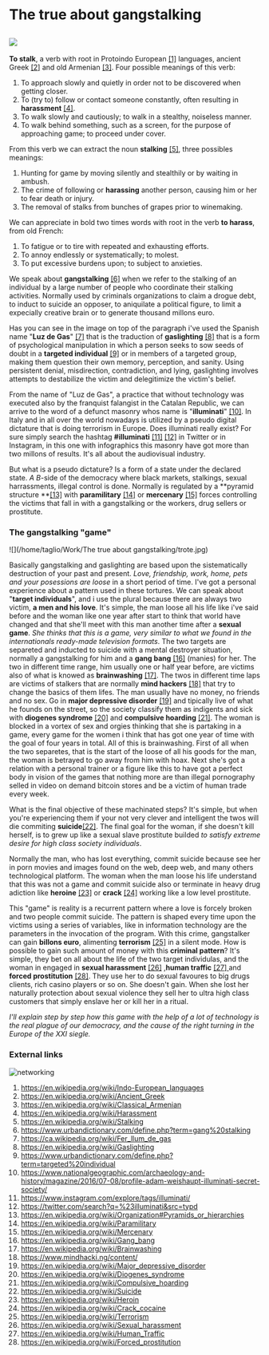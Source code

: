 # The true about gangstalking

## ![](/home/taglio/Pictures/luzdegas.jpg)

**To stalk**, a verb with root in Protoindo European [[1]](https://en.wikipedia.org/wiki/Indo-European_languages ) languages, ancient Greek [[2]](https://en.wikipedia.org/wiki/Ancient_Greek>) and old Armenian [[3]](https://en.wikipedia.org/wiki/Classical_Armenian). Four  possible meanings of this verb:

1. To approach slowly and quietly in order not to be discovered when getting closer.
2. To (try to) follow or contact someone constantly, often resulting in **harassment** [[4]](https://en.wikipedia.org/wiki/Harassment). 
3. To walk slowly and cautiously; to walk in a stealthy, noiseless manner. 
4. To walk behind something, such as a screen, for the purpose of approaching game; to proceed under cover.

From this verb we can extract the noun **stalking** [[5]](https://en.wikipedia.org/wiki/Stalking), three possibles meanings:

1. Hunting for game by moving silently and stealthily or by waiting in ambush.
2. The crime of following or **harassing** another person, causing him or her to fear death or injury.	
3. The removal of stalks from bunches of grapes prior to winemaking.

We can appreciate in bold two times words with root in the verb **to harass**, from old French:

1. To fatigue or to tire with repeated and exhausting efforts. 
2. To annoy endlessly or systematically; to molest. 
3. To put excessive burdens upon; to subject to anxieties. 

We speak about **gangstalking** [[6]](https://www.urbandictionary.com/define.php?term=gang%20stalking) when we refer to the stalking of an individual by a large number of people who coordinate their stalking activities. Normally used by criminals organizations to claim a drogue debt, to induct to suicide an opposer, to aniquilate a political figure, to limit a expecially creative brain or to generate thousand millons euro. 

Has you can see in the image on top of the paragraph i've used the Spanish name "**Luz de Gas**" [[7]](https://ca.wikipedia.org/wiki/Fer_llum_de_gas) that is the traduction of **gaslighting** [[8]](https://en.wikipedia.org/wiki/Gaslighting) that is a form of psychological manipulation in which a person seeks to sow seeds of doubt in a **targeted individual** [[9]](https://www.urbandictionary.com/define.php?term=targeted%20individual) or in members of a targeted group, making them question their own memory, perception, and sanity. Using persistent denial, misdirection, contradiction, and lying, gaslighting involves attempts to destabilize the victim and delegitimize the victim's belief. 

From the name of "Luz de Gas", a practice that without technology was executed also by the franquist falangist in the Catalan Republic, we can arrive to the word of a defunct masonry whos name is "**illuminati**" [[10]](https://www.nationalgeographic.com/archaeology-and-history/magazine/2016/07-08/profile-adam-weishaupt-illuminati-secret-society/). In Italy and in all over the world nowadays is utilized by a pseudo digital dictature that is doing terrorism in Europe. Does illuminati really exist? For sure simply search the hashtag **#illuminati** [[11]](https://www.instagram.com/explore/tags/illuminati/) [[12]](https://twitter.com/search?q=%23illuminati&src=typd) in Twitter or in Instagram, in this one with infographics this masonry have got more than two millons of results. It's all about the audiovisual industry.

But what is a pseudo dictature? Is a form of a state under the declared state. *A B*-side of the democracy where black markets, stalkings, sexual harrassments, illegal control is done. Normally is regulated by a **pyramid structure **[[13]](https://en.wikipedia.org/wiki/Organization#Pyramids_or_hierarchies) with **paramilitary** [[14]](https://en.wikipedia.org/wiki/Paramilitary) or **mercenary** [[15]](https://en.wikipedia.org/wiki/Mercenary) forces controlling the victims that fall in with a gangstalking or the workers, drug sellers or prostitute. 



### The gangstalking "game"



![](/home/taglio/Work/The true about gangstalking/trote.jpg)

Basically gangstalking and gaslighting are based upon the sistematically destruction of your past and present. *Love, friendship, work, home, pets and your posessions are loose* in a short period of time. I've got a personal experience about a pattern used in these tortures. We can speak about "**target individuals**", and i use the plural because there are always two victim, **a men and his love**. It's simple, the man loose all his life like i've said before and the woman like one year after start to think that world have changed and that she'll meet with this man another time after a **sexual game**. *She thinks that this is a game, very similar to what we found in the internationals ready-made television formats*. The two targets are separeted and inducted to suicide with a mental destroyer situation, normally a gangstalking for him and a **gang bang** [[16]](https://en.wikipedia.org/wiki/Gang_bang) (manies) for her. The two in different time range, him usually one or half year before, are victims also of what is knowed as **brainwashing** [[17]](https://en.wikipedia.org/wiki/Brainwashing). The twos in different time laps are victims of stalkers that are normally **mind hackers** [[18]](https://www.gitbook.com/) that try to change the basics of them lifes. The man usually have no money, no friends and no sex. Go in **major depressive disorder** [[19]](https://en.wikipedia.org/wiki/Major_depressive_disorder) and tipically live of what he founds on the street, so the society classify them as indigents and sick with **diogenes syndrome** [[20]](https://en.wikipedia.org/wiki/Diogenes_syndrome) and **compulsive hoarding** [[21]](https://en.wikipedia.org/wiki/Compulsive_hoarding). The woman is blocked in a vortex of sex and orgies thinking that she is partaking in a game, every game for the women i think that has got one year of time with the goal of four years in total. All of this is brainwashing. First of all when the two separetes, that is the start of the loose of all his goods for the man, the woman is betrayed to go away from him with hoax. Next she's got a relation with a personal trainer or a figure like this to have got a perfect body in vision of the games that nothing more are than illegal pornography selled in video on demand bitcoin stores and be a victim of human trade every week. 

What is the final objective of these machinated steps? It's simple, but when you're experiencing them if your not very clever and intelligent the twos will die commiting **suicide**[[22]](https://en.wikipedia.org/wiki/Suicide). The final goal for the woman, if she doesn't kill herself, is to grew up like a sexual slave prostitute builded *to satisfy extreme desire for high class society individuals*. 

Normally the man, who has lost everything, commit suicide because  see her in porn movies and images found on the web, deep web, and many others technological platform. The woman when the man loose his life understand that this was not a game and commit suicide also or terminate in heavy drug adiction like **heroine** [[23]](https://en.wikipedia.org/wiki/Heroin) or **crack** [[24]](https://en.wikipedia.org/wiki/Crack_cocaine) working like a low level prostitute. 

This "game" is reality is a recurrent pattern where a love is forcely broken and two people commit suicide. The pattern is shaped every time upon the victims using a series of variables, like in information technology are the parameters in the invocation of the program. With this crime, gangstalker can gain **billons euro**, alimenting **terrorism** [[25]](https://en.wikipedia.org/wiki/Terrorism) in a silent mode. How is possible to gain such amount of money with this **criminal pattern**? It's simple, they bet on all about the life of the two target individulas, and the woman in engaged in  **sexual harassment** [[26]](https://en.wikipedia.org/wiki/Sexual_harassment) ,**human traffic** [[27] ](https://en.wikipedia.org/wiki/Human_Traffic)and **forced prostitution** [[28]](https://en.wikipedia.org/wiki/Forced_prostitution). They use her to do sexual favoures to big drugs clients, rich casino players or so on. She doesn't gain. When she lost her naturally protection about sexual violence they sell her to ultra high class customers that simply enslave her or kill her in a ritual.

*I'll explain step by step how this game with the help of a lot of technology is the real plague of our democracy, and the cause of the right turning in the Europe of the XXI siegle.*



### External links

![networking](/home/taglio/Pictures/1-intro_113_0.jpg)



1. https://en.wikipedia.org/wiki/Indo-European_languages 
2. https://en.wikipedia.org/wiki/Ancient_Greek
3. https://en.wikipedia.org/wiki/Classical_Armenian
4. <https://en.wikipedia.org/wiki/Harassment>
5. <https://en.wikipedia.org/wiki/Stalking>
6. https://www.urbandictionary.com/define.php?term=gang%20stalking
7. <https://ca.wikipedia.org/wiki/Fer_llum_de_gas>
8. <https://en.wikipedia.org/wiki/Gaslighting>
9. <https://www.urbandictionary.com/define.php?term=targeted%20individual>
10. <https://www.nationalgeographic.com/archaeology-and-history/magazine/2016/07-08/profile-adam-weishaupt-illuminati-secret-society/>
11. https://www.instagram.com/explore/tags/illuminati/
12. <https://twitter.com/search?q=%23illuminati&src=typd>
13. <https://en.wikipedia.org/wiki/Organization#Pyramids_or_hierarchies>
14. <https://en.wikipedia.org/wiki/Paramilitary>
15. <https://en.wikipedia.org/wiki/Mercenary>
16. <https://en.wikipedia.org/wiki/Gang_bang>
17. https://en.wikipedia.org/wiki/Brainwashing
18. <https://www.mindhacki.ng/content/>
19. <https://en.wikipedia.org/wiki/Major_depressive_disorder>
20. https://en.wikipedia.org/wiki/Diogenes_syndrome
21. https://en.wikipedia.org/wiki/Compulsive_hoarding
22. https://en.wikipedia.org/wiki/Suicide
23. https://en.wikipedia.org/wiki/Heroin
24. https://en.wikipedia.org/wiki/Crack_cocaine
25. https://en.wikipedia.org/wiki/Terrorism
26. <https://en.wikipedia.org/wiki/Sexual_harassment>
27. <https://en.wikipedia.org/wiki/Human_Traffic>
28. https://en.wikipedia.org/wiki/Forced_prostitution